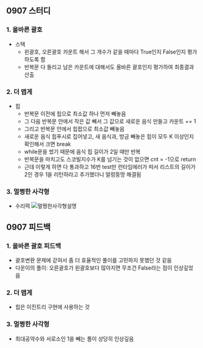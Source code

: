 ## 0907 스터디
### 1. 올바른 괄호
  - 스택
    - 왼괄호, 오른괄호 카운트 해서 그 개수가 같을 때마다 True인지 False인지 평가하도록 함
    -  반복문 다 돌리고 남은 카운트에 대해서도 올바른 괄호인지 평가하여 최종결과 산출
### 2. 더 맵게
  - 힙
    - 반복문 이전에 힙으로 최소값 하나 먼저 빼놓음
    - 그 다음 반복문 안에서 작은 값 빼서 그 값으로 새로운 음식 만들고 카운트 += 1
    - 그리고 반복문 안에서 힙팝으로 최소값 빼놓음
    - 새로운 음식 힙푸시로 집어넣고, 새 음식과, 방금 빼놓은 힙이 모두 K 이상인지 확인해서 크면 break
    - while문을 썼기 때문에 음식 힙 길이가 2일 때만 반복
    - 반복문을 마치고도 스코빌지수가 K를 넘기는 것이 없으면 cnt = -1으로 return
    - 근데 이렇게 하면 다 통과하고 16번 test만 런타임에러가 떠서 리스트의 길이가 2인 경우 1을 리턴하라고 추가했더니 얼렁뚱땅 해결됨
### 3. 멀쩡한 사각형
  - 수리력
![멀쩡한사각형설명](https://user-images.githubusercontent.com/69744314/188383507-bbbd3ada-4817-43cf-b5a6-febc1c12af7e.jpg)

## 0907 피드백
### 1. 올바른 괄호 피드백
  - 괄호변환 문제에 갇혀서 좀 더 효율적인 풀이를 고민하지 못했던 것 같음
  - 다운이의 풀이: 오른괄호가 왼괄호보다 많아지면 무조건 False라는 점이 인상깊었음
### 2. 더 맵게
  - 힙은 이진트리 구현에 사용하는 것
### 3. 멀쩡한 사각형
  - 최대공약수와 서로소인 1을 빼는 풀이 상당히 인상깊음
